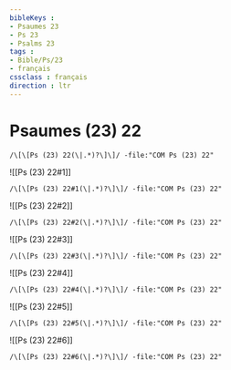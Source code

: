 ```yaml
---
bibleKeys : 
- Psaumes 23
- Ps 23
- Psalms 23
tags : 
- Bible/Ps/23
- français
cssclass : français
direction : ltr
---
```


# Psaumes (23) 22

```query
/\[\[Ps (23) 22(\|.*)?\]\]/ -file:"COM Ps (23) 22"
```



![[Ps (23) 22#1]]

```query
/\[\[Ps (23) 22#1(\|.*)?\]\]/ -file:"COM Ps (23) 22"
```

![[Ps (23) 22#2]]

```query
/\[\[Ps (23) 22#2(\|.*)?\]\]/ -file:"COM Ps (23) 22"
```

![[Ps (23) 22#3]]

```query
/\[\[Ps (23) 22#3(\|.*)?\]\]/ -file:"COM Ps (23) 22"
```

![[Ps (23) 22#4]]

```query
/\[\[Ps (23) 22#4(\|.*)?\]\]/ -file:"COM Ps (23) 22"
```

![[Ps (23) 22#5]]

```query
/\[\[Ps (23) 22#5(\|.*)?\]\]/ -file:"COM Ps (23) 22"
```

![[Ps (23) 22#6]]

```query
/\[\[Ps (23) 22#6(\|.*)?\]\]/ -file:"COM Ps (23) 22"
```

